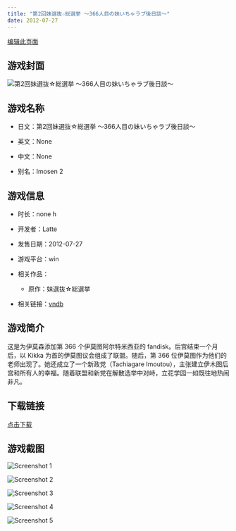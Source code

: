 ```yaml
---
title: "第2回妹選抜☆総選挙 ～366人目の妹いちゃラブ後日談～"
date: 2012-07-27
---
```

[编辑此页面](https://github.com/ACG-3/ADV3-source/blob/main/source/_posts/games/%E7%AC%AC2%E5%9B%9E%E5%A6%B9%E9%81%B8%E6%8A%9C%E2%98%86%E7%B7%8F%E9%81%B8%E6%8C%99%20%EF%BD%9E366%E4%BA%BA%E7%9B%AE%E3%81%AE%E5%A6%B9%E3%81%84%E3%81%A1%E3%82%83%E3%83%A9%E3%83%96%E5%BE%8C%E6%97%A5%E8%AB%87%EF%BD%9E.md)

## 游戏封面

![第2回妹選抜☆総選挙 ～366人目の妹いちゃラブ後日談～](https%3A//pan.timero.xyz/onedrive/img_lib_001/%E7%AC%AC2%E5%9B%9E%E5%A6%B9%E9%81%B8%E6%8A%9C%E2%98%86%E7%B7%8F%E9%81%B8%E6%8C%99%20%EF%BD%9E366%E4%BA%BA%E7%9B%AE%E3%81%AE%E5%A6%B9%E3%81%84%E3%81%A1%E3%82%83%E3%83%A9%E3%83%96%E5%BE%8C%E6%97%A5%E8%AB%87%EF%BD%9E_cover.avif)


## 游戏名称

- 日文：第2回妹選抜☆総選挙 ～366人目の妹いちゃラブ後日談～
- 英文：None
- 中文：None

- 别名：Imosen 2


## 游戏信息

- 时长：none h
- 开发者：Latte
- 发售日期：2012-07-27
- 游戏平台：win
- 相关作品：
   - 原作：妹選抜☆総選挙

- 相关链接：[vndb](https://vndb.org/v10538)


## 游戏简介

这是为伊莫森添加第 366 个伊莫图阿尔特米西亚的 fandisk。后宫结束一个月后，以 Kikka 为首的伊莫图议会组成了联盟。随后，第 366 位伊莫图作为他们的老师出现了。她还成立了一个新政党（Tachiagare Imoutou），主张建立伊木图后宫和所有人的幸福。随着联盟和新党在解散选举中对峙，立花学园一如既往地热闹非凡。




## 下载链接

[点击下载](https://pan.timero.xyz/onedrive/adv_lib_001/%E7%AC%AC2%E5%9B%9E%E5%A6%B9%E9%81%B8%E6%8A%9C%E2%98%86%E7%B7%8F%E9%81%B8%E6%8C%99%20%EF%BD%9E366%E4%BA%BA%E7%9B%AE%E3%81%AE%E5%A6%B9%E3%81%84%E3%81%A1%E3%82%83%E3%83%A9%E3%83%96%E5%BE%8C%E6%97%A5%E8%AB%87%EF%BD%9E)


## 游戏截图


![Screenshot 1](https%3A//pan.timero.xyz/onedrive/img_lib_001/%E7%AC%AC2%E5%9B%9E%E5%A6%B9%E9%81%B8%E6%8A%9C%E2%98%86%E7%B7%8F%E9%81%B8%E6%8C%99%20%EF%BD%9E366%E4%BA%BA%E7%9B%AE%E3%81%AE%E5%A6%B9%E3%81%84%E3%81%A1%E3%82%83%E3%83%A9%E3%83%96%E5%BE%8C%E6%97%A5%E8%AB%87%EF%BD%9E_Screenshot_1.avif)

![Screenshot 2](https%3A//pan.timero.xyz/onedrive/img_lib_001/%E7%AC%AC2%E5%9B%9E%E5%A6%B9%E9%81%B8%E6%8A%9C%E2%98%86%E7%B7%8F%E9%81%B8%E6%8C%99%20%EF%BD%9E366%E4%BA%BA%E7%9B%AE%E3%81%AE%E5%A6%B9%E3%81%84%E3%81%A1%E3%82%83%E3%83%A9%E3%83%96%E5%BE%8C%E6%97%A5%E8%AB%87%EF%BD%9E_Screenshot_2.avif)

![Screenshot 3](https%3A//pan.timero.xyz/onedrive/img_lib_001/%E7%AC%AC2%E5%9B%9E%E5%A6%B9%E9%81%B8%E6%8A%9C%E2%98%86%E7%B7%8F%E9%81%B8%E6%8C%99%20%EF%BD%9E366%E4%BA%BA%E7%9B%AE%E3%81%AE%E5%A6%B9%E3%81%84%E3%81%A1%E3%82%83%E3%83%A9%E3%83%96%E5%BE%8C%E6%97%A5%E8%AB%87%EF%BD%9E_Screenshot_3.avif)

![Screenshot 4](https%3A//pan.timero.xyz/onedrive/img_lib_001/%E7%AC%AC2%E5%9B%9E%E5%A6%B9%E9%81%B8%E6%8A%9C%E2%98%86%E7%B7%8F%E9%81%B8%E6%8C%99%20%EF%BD%9E366%E4%BA%BA%E7%9B%AE%E3%81%AE%E5%A6%B9%E3%81%84%E3%81%A1%E3%82%83%E3%83%A9%E3%83%96%E5%BE%8C%E6%97%A5%E8%AB%87%EF%BD%9E_Screenshot_4.avif)

![Screenshot 5](https%3A//pan.timero.xyz/onedrive/img_lib_001/%E7%AC%AC2%E5%9B%9E%E5%A6%B9%E9%81%B8%E6%8A%9C%E2%98%86%E7%B7%8F%E9%81%B8%E6%8C%99%20%EF%BD%9E366%E4%BA%BA%E7%9B%AE%E3%81%AE%E5%A6%B9%E3%81%84%E3%81%A1%E3%82%83%E3%83%A9%E3%83%96%E5%BE%8C%E6%97%A5%E8%AB%87%EF%BD%9E_Screenshot_5.avif)

